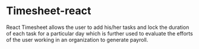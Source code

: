 
# Timesheet-react
React Timesheet allows the user to add his/her tasks and lock the duration of each task for a particular day which is further used to evaluate the efforts of the user working in an organization to generate payroll. 
